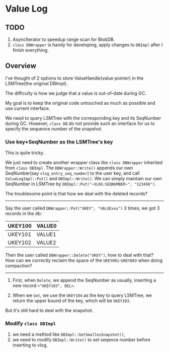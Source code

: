# Value Log

## TODO

1. AsyncIterator to speedup range scan for BlobDB.
2. `class DBWrapper` is handy for developing, apply changes
   to `DBImpl` after I finish everything.

## Overview

I've thought of 2 options to store ValueHandle(value pointer) in
the LSMTree(the original DBImpl).

The difficulty is how we judge that a value is out-of-date during GC.

My goal is to keep the original code untouched as much as possible and use
current interface.

We need to query LSMTree with the corresponding key and its SeqNumber during GC.
However, `class DB` do not provide such an interface for us to specify the
sequence number of the snapshot.

### Use key+SeqNumber as the LSMTree's key

This is quite tricky.

We just need to create another wrapper class like `class DBWrapper` inherited from
`class DBImpl`. The `DBWrapper::Write()` appends our own SeqNumber(say `vlog_entry_seq_number`)
to the user key, and call `ValueLogImpl::Put()` and `DBImpl::Write()`.
We can simply maintain our own SeqNumber in LSMTree by `DBImpl::Put("~VLOG:SEQNUMBER~", "123456")`.

The troublesome point is that how we deal with the deleted records?

----

Say the user called `DBWrapper::Put("UKEY", "VALUExxx")` 3 times, we got 3 records in the db:

| UKEY100 | VALUE0 |
|---------|--------|
| UKEY101 | VALUE1 |
| UKEY102 | VALUE2 |

Then the user called `DBWrapper::Delete("UKEY")`, how to deal with that?
How can we correctly reclaim the space of the `UKEY001`-`UKEY003` when doing compaction?

---

1. First, when `Delete`, we append the SeqNumber as usually, inserting a new record
   `<"UKEY103", DEL>`.

2. When we `Get`, we use the `UKEY104` as the key to query LSMTree, we return the
   upper bound of the key, which will be `UKEY103`.

But it's still hard to deal with the snapshot.

### Modify `class DBImpl`

1. we need a method like ``DBImpl::GetSmallesSnapshot()``,
2. we need to modify ``DBImpl::Write()`` to set seqence number before inserting to vlog,
